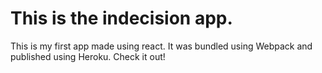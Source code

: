# This is the indecision app.

This is my first app made using react. It was bundled using Webpack and published using Heroku. Check it out!
